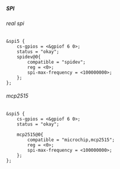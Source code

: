 ##### SPI

###### real spi

```
&spi5 {
	cs-gpios = <&gpiof 6 0>;
    status = "okay";
	spidev@0{
        compatible = "spidev";
        reg = <0>;
        spi-max-frequency = <100000000>;
    };
};
```

###### mcp2515

```
&spi5 {
	cs-gpios = <&gpiof 6 0>;
    status = "okay";
		
    mcp2515@0{
    	compatible = "microchip,mcp2515";
        reg = <0>;
        spi-max-frequency = <100000000>;
	};
};
```

